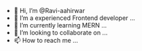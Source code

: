 - 👋 Hi, I’m @Ravi-aahirwar
- 👀 I’m a experienced Frontend developer ...
- 🌱 I’m currently learning MERN ...
- 💞️ I’m looking to collaborate on ...
- 📫 How to reach me ...

<!---
Ravi-aahirwar/Ravi-aahirwar is a ✨ special ✨ repository because its `README.md` (this file) appears on your GitHub profile.
You can click the Preview link to take a look at your changes.
--->
